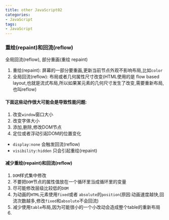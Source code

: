 ```yaml
---
title: other JavaScript02
categories: 
- JavaScript
tags:
- JavaScript
---
```

### 重绘(repaint)和回流(reflow)

全局回流(reflow),   部分重画(重绘 repaint)

1. 重绘(repaint): 屏幕的一部分要重画,更新当前节点外观不影响布局,比如`color`
2. 全局回流(reflow): 布局或者几何属性尺寸改变(HTML使用的是 flow based layout,也就是流式布局,所以如果某元素的几何尺寸发生了改变,需要重新布局,也叫reflow) 

#### 下面这些动作很大可能会是导致性能问题:

1. 改变`window`窗口大小
2. 改变字体大小
3. 添加,删除,修改DOM节点
4. 定位或者浮动引起DOM的位置变化

- `display:none` 会触发回流(reflow)
- `visibility:hidden` 只会引起重绘(repaint)

#### 减少重绘(repaint)和回流(reflow)

1. `DOM`样式集中修改
2. 不要把`DOM`节点的属性值放在一个循环里当成循环里的变量
3. 尽可能修改层级比较低的`DOM`
4. 为动画的`HTML`元素使用`fixed`或者 `absolute`的`position`(原因:动画速度越快,回流次数越多,修改`fixed`和`absolute`不会回流)
5. 减少使用`table`布局,因为可能很小的一个小改动会造成整个table的重新布局
6. 



































